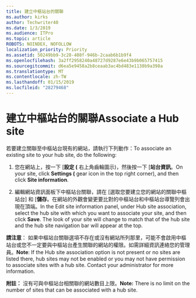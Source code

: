 ```yaml
---
title: 建立中樞站台的關聯
ms.author: kirks
author: Techwriter40
ms.date: 1/3/2019
ms.audience: ITPro
ms.topic: article
ROBOTS: NOINDEX, NOFOLLOW
localization_priority: Priority
ms.assetid: 50249bb9-3c28-408f-946b-2caab6b1b9f4
ms.openlocfilehash: 3a2ff2958240a48727d9287e6e43b9b065757415
ms.sourcegitcommit: d6ea5e9458a2b8ceaab3ac4bd483e1130b9a398a
ms.translationtype: MT
ms.contentlocale: zh-TW
ms.lasthandoff: 01/15/2019
ms.locfileid: "28279468"
---
```

# <a name="associate-a-hub-site"></a><span data-ttu-id="1b908-102">建立中樞站台的關聯</span><span class="sxs-lookup"><span data-stu-id="1b908-102">Associate a Hub site</span></span>

<span data-ttu-id="1b908-103">若要建立關聯至中樞站台現有的網站，請執行下列動作：</span><span class="sxs-lookup"><span data-stu-id="1b908-103">To associate an existing site to your hub site, do the following:</span></span>
  
1. <span data-ttu-id="1b908-104">您在網站上，按一下 [**設定 (** 右上角齒輪圖示)，然後按一下 [**站台資訊**。</span><span class="sxs-lookup"><span data-stu-id="1b908-104">On your site, click **Settings (** gear icon in the top right corner), and then click **Site information**.</span></span> 
    
2. <span data-ttu-id="1b908-p101">編輯網站資訊面板下中樞站台關聯，請在 [選取您要建立您的網站的關聯中樞站台] 和 [**儲存**。在網站的外觀會變更要比對的中樞站台和中樞站台導覽列會出現在頂端。</span><span class="sxs-lookup"><span data-stu-id="1b908-p101">In the Edit site information panel, under Hub site association, select the hub site with which you want to associate your site, and then click **Save**. The look of your site will change to match that of the hub site and the hub site navigation bar will appear at the top.</span></span> 
    
 <span data-ttu-id="1b908-p102">**請注意**： 如果中樞站台關聯選項不存在或沒有網站所列那里，可能不會啟用中樞站台或您不一定要與中樞站台產生關聯的網站的權限。如需詳細資訊連絡您的管理員。</span><span class="sxs-lookup"><span data-stu-id="1b908-p102">**Note**: If the Hub site association option is not present or no sites are listed there, hub sites may not be enabled or you may not have permission to associate sites with a hub site. Contact your administrator for more information.</span></span> 
  
 <span data-ttu-id="1b908-109">**附註：** 沒有可與中樞站台相關聯的網站數目上限。</span><span class="sxs-lookup"><span data-stu-id="1b908-109">**Note:** There is no limit on the number of sites that can be associated with a hub site.</span></span> 
  


